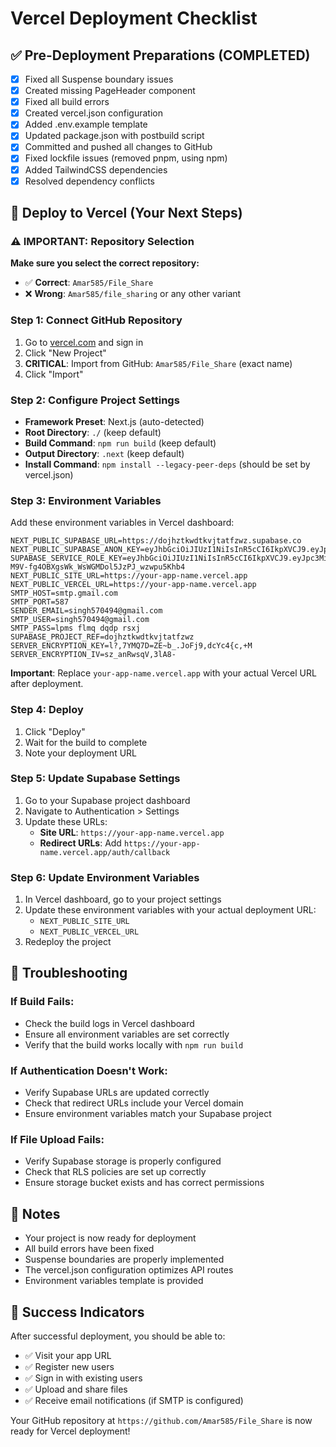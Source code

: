 # Vercel Deployment Checklist

## ✅ Pre-Deployment Preparations (COMPLETED)

- [x] Fixed all Suspense boundary issues
- [x] Created missing PageHeader component
- [x] Fixed all build errors
- [x] Created vercel.json configuration
- [x] Added .env.example template
- [x] Updated package.json with postbuild script
- [x] Committed and pushed all changes to GitHub
- [x] Fixed lockfile issues (removed pnpm, using npm)
- [x] Added TailwindCSS dependencies
- [x] Resolved dependency conflicts

## 🚀 Deploy to Vercel (Your Next Steps)

### ⚠️ IMPORTANT: Repository Selection

**Make sure you select the correct repository:**
- ✅ **Correct**: `Amar585/File_Share`
- ❌ **Wrong**: `Amar585/file_sharing` or any other variant

### Step 1: Connect GitHub Repository
1. Go to [vercel.com](https://vercel.com) and sign in
2. Click "New Project"
3. **CRITICAL**: Import from GitHub: `Amar585/File_Share` (exact name)
4. Click "Import"

### Step 2: Configure Project Settings
- **Framework Preset**: Next.js (auto-detected)
- **Root Directory**: `./` (keep default)
- **Build Command**: `npm run build` (keep default)
- **Output Directory**: `.next` (keep default)
- **Install Command**: `npm install --legacy-peer-deps` (should be set by vercel.json)

### Step 3: Environment Variables
Add these environment variables in Vercel dashboard:

```env
NEXT_PUBLIC_SUPABASE_URL=https://dojhztkwdtkvjtatfzwz.supabase.co
NEXT_PUBLIC_SUPABASE_ANON_KEY=eyJhbGciOiJIUzI1NiIsInR5cCI6IkpXVCJ9.eyJpc3MiOiJzdXBhYmFzZSIsInJlZiI6ImRvamh6dGt3ZHRrdmp0YXRmend6Iiwicm9sZSI6ImFub24iLCJpYXQiOjE3NDQyNjIzNTgsImV4cCI6MjA1OTgzODM1OH0.hXxM5pez7wwnXcVtxyS7JzTZC3X2TrBLc_3SQznt0bI
SUPABASE_SERVICE_ROLE_KEY=eyJhbGciOiJIUzI1NiIsInR5cCI6IkpXVCJ9.eyJpc3MiOiJzdXBhYmFzZSIsInJlZiI6ImRvamh6dGt3ZHRrdmp0YXRmend6Iiwicm9sZSI6InNlcnZpY2Vfcm9sZSIsImlhdCI6MTc0NDI2MjM1OCwiZXhwIjoyMDU5ODM4MzU4fQ.suI-M9V-fg4OBXgsWk_WsWGMDol5JzPJ_wzwpu5Khb4
NEXT_PUBLIC_SITE_URL=https://your-app-name.vercel.app
NEXT_PUBLIC_VERCEL_URL=https://your-app-name.vercel.app
SMTP_HOST=smtp.gmail.com
SMTP_PORT=587
SENDER_EMAIL=singh570494@gmail.com
SMTP_USER=singh570494@gmail.com
SMTP_PASS=lpms flmq dqdp rsxj
SUPABASE_PROJECT_REF=dojhztkwdtkvjtatfzwz
SERVER_ENCRYPTION_KEY=l?,7YMQ7D=ZE~b_.JoFj9,dcYc4{c,+M
SERVER_ENCRYPTION_IV=sz_anRwsqV,3lA8-
```

**Important**: Replace `your-app-name.vercel.app` with your actual Vercel URL after deployment.

### Step 4: Deploy
1. Click "Deploy"
2. Wait for the build to complete
3. Note your deployment URL

### Step 5: Update Supabase Settings
1. Go to your Supabase project dashboard
2. Navigate to Authentication > Settings
3. Update these URLs:
   - **Site URL**: `https://your-app-name.vercel.app`
   - **Redirect URLs**: Add `https://your-app-name.vercel.app/auth/callback`

### Step 6: Update Environment Variables
1. In Vercel dashboard, go to your project settings
2. Update these environment variables with your actual deployment URL:
   - `NEXT_PUBLIC_SITE_URL`
   - `NEXT_PUBLIC_VERCEL_URL`
3. Redeploy the project

## 🔧 Troubleshooting

### If Build Fails:
- Check the build logs in Vercel dashboard
- Ensure all environment variables are set correctly
- Verify that the build works locally with `npm run build`

### If Authentication Doesn't Work:
- Verify Supabase URLs are updated correctly
- Check that redirect URLs include your Vercel domain
- Ensure environment variables match your Supabase project

### If File Upload Fails:
- Verify Supabase storage is properly configured
- Check that RLS policies are set up correctly
- Ensure storage bucket exists and has correct permissions

## 📝 Notes

- Your project is now ready for deployment
- All build errors have been fixed
- Suspense boundaries are properly implemented
- The vercel.json configuration optimizes API routes
- Environment variables template is provided

## 🎉 Success Indicators

After successful deployment, you should be able to:
- ✅ Visit your app URL
- ✅ Register new users
- ✅ Sign in with existing users
- ✅ Upload and share files
- ✅ Receive email notifications (if SMTP is configured)

Your GitHub repository at `https://github.com/Amar585/File_Share` is now ready for Vercel deployment!
